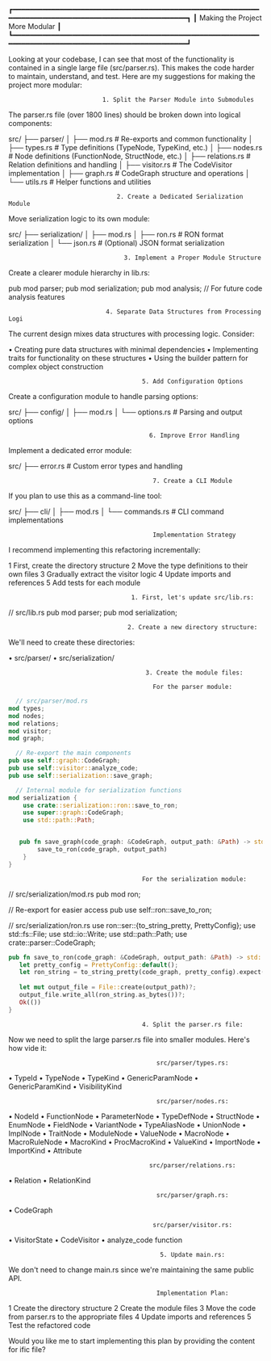 
┏━━━━━━━━━━━━━━━━━━━━━━━━━━━━━━━━━━━━━━━━━━━━━━━━━━━━━━━━━━━━━━━━━━━━━━━━━━━━━━━━━━━━━━━━━━━━━━━━━━━━┓
┃                                   Making the Project More Modular                                  ┃
┗━━━━━━━━━━━━━━━━━━━━━━━━━━━━━━━━━━━━━━━━━━━━━━━━━━━━━━━━━━━━━━━━━━━━━━━━━━━━━━━━━━━━━━━━━━━━━━━━━━━━┛

Looking at your codebase, I can see that most of the functionality is contained
in a single large file    (src/parser.rs). This makes the code harder to
maintain, understand, and test. Here are my suggestions for making the project
more modular:

                              1. Split the Parser Module into Submodules                              

The parser.rs file (over 1800 lines) should be broken down into logical components:

 src/
 ├── parser/
 │   ├── mod.rs           # Re-exports and common functionality
 │   ├── types.rs         # Type definitions (TypeNode, TypeKind, etc.)
 │   ├── nodes.rs         # Node definitions (FunctionNode, StructNode, etc.)
 │   ├── relations.rs     # Relation definitions and handling
 │   ├── visitor.rs       # The CodeVisitor implementation
 │   ├── graph.rs         # CodeGraph structure and operations
 │   └── utils.rs         # Helper functions and utilities

                                  2. Create a Dedicated Serialization Module                      

Move serialization logic to its own module:

 src/
 ├── serialization/
 │   ├── mod.rs
 │   ├── ron.rs           # RON format serialization
 │   └── json.rs          # (Optional) JSON format serialization

                                    3. Implement a Proper Module Structure                        

Create a clearer module hierarchy in lib.rs:

 pub mod parser;
 pub mod serialization;
 pub mod analysis;  // For future code analysis features

                               4. Separate Data Structures from Processing Logi           

The current design mixes data structures with processing logic. Consider:

 • Creating pure data structures with minimal dependencies
 • Implementing traits for functionality on these structures
 • Using the builder pattern for complex object construction

                                         5. Add Configuration Options                     

Create a configuration module to handle parsing options:

 src/
 ├── config/
 │   ├── mod.rs
 │   └── options.rs       # Parsing and output options

                                           6. Improve Error Handling                      

Implement a dedicated error module:

 src/
 ├── error.rs             # Custom error types and handling

                                            7. Create a CLI Module                        

If you plan to use this as a command-line tool:

 src/
 ├── cli/
 │   ├── mod.rs
 │   └── commands.rs      # CLI command implementations

                                            Implementation Strategy                       

I recommend implementing this refactoring incrementally:

 1 First, create the directory structure
 2 Move the type definitions to their own files
 3 Gradually extract the visitor logic
 4 Update imports and references
 5 Add tests for each module

                                      1. First, let's update src/lib.rs:                  

                                                                                          
 // src/lib.rs
 pub mod parser;
 pub mod serialization;

                                     2. Create a new directory structure:                 

We'll need to create these directories:

 • src/parser/
 • src/serialization/

                                          3. Create the module files:                     

                                            For the parser module:                        

                                                                                          
 ```rust
   // src/parser/mod.rs                                                                     
 mod types;                                                                               
 mod nodes;                                                                               
 mod relations;                                                                           
 mod visitor;                                                                             
 mod graph;                                                                               
  ```

 ```rust
   // Re-export the main components                                                         
 pub use self::graph::CodeGraph;                                                          
 pub use self::visitor::analyze_code;                                                     
 pub use self::serialization::save_graph;                                                 
  ```

 ```rust
   // Internal module for serialization functions                                           
 mod serialization {                                                                      
     use crate::serialization::ron::save_to_ron;                                          
     use super::graph::CodeGraph;                                                         
     use std::path::Path;                                                                 


    pub fn save_graph(code_graph: &CodeGraph, output_path: &Path) -> std::io::Result<()> {
         save_to_ron(code_graph, output_path)                                             
     }                                                                                    
 }                                                                                        
```

                                         For the serialization module:                    

                                                                                          
 // src/serialization/mod.rs
 pub mod ron;

 // Re-export for easier access
 pub use self::ron::save_to_ron;

 // src/serialization/ron.rs
 use ron::ser::{to_string_pretty, PrettyConfig};
 use std::fs::File;
 use std::io::Write;
 use std::path::Path;
 use crate::parser::CodeGraph;

 ```rust
pub fn save_to_ron(code_graph: &CodeGraph, output_path: &Path) -> std::io::Result<()> {
    let pretty_config = PrettyConfig::default();                                         
    let ron_string = to_string_pretty(code_graph, pretty_config).expect("Seria failed"); 
                                                                                         
    let mut output_file = File::create(output_path)?;                                    
    output_file.write_all(ron_string.as_bytes())?;                                       
    Ok(())                                                                               
}                                                                                        
  ```

                                         4. Split the parser.rs file:                     

Now we need to split the large parser.rs file into smaller modules. Here's how vide it:

                                             src/parser/types.rs:                         

 • TypeId
 • TypeNode
 • TypeKind
 • GenericParamNode
 • GenericParamKind
 • VisibilityKind

                                             src/parser/nodes.rs:                         

 • NodeId
 • FunctionNode
 • ParameterNode
 • TypeDefNode
 • StructNode
 • EnumNode
 • FieldNode
 • VariantNode
 • TypeAliasNode
 • UnionNode
 • ImplNode
 • TraitNode
 • ModuleNode
 • ValueNode
 • MacroNode
 • MacroRuleNode
 • MacroKind
 • ProcMacroKind
 • ValueKind
 • ImportNode
 • ImportKind
 • Attribute

                                           src/parser/relations.rs:                       

 • Relation
 • RelationKind

                                             src/parser/graph.rs:                         

 • CodeGraph

                                            src/parser/visitor.rs:                        

 • VisitorState
 • CodeVisitor
 • analyze_code function

                                              5. Update main.rs:                          

We don't need to change main.rs since we're maintaining the same public API.

                                             Implementation Plan:                         

 1 Create the directory structure
 2 Create the module files
 3 Move the code from parser.rs to the appropriate files
 4 Update imports and references
 5 Test the refactored code

Would you like me to start implementing this plan by providing the content for ific file?
